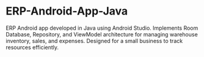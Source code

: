 # ERP-Android-App-Java
ERP Android app developed in Java using Android Studio. Implements Room Database, Repository, and ViewModel architecture for managing warehouse inventory, sales, and expenses. Designed for a small business to track resources efficiently.
